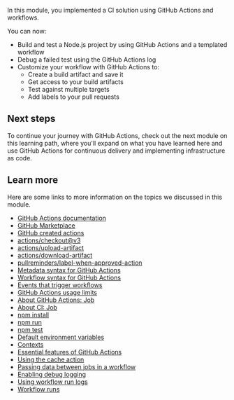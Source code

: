 In this module, you implemented a CI solution using GitHub Actions and workflows. 

You can now:

- Build and test a Node.js project by using GitHub Actions and a templated workflow
- Debug a failed test using the GitHub Actions log
- Customize your workflow with GitHub Actions to:
  - Create a build artifact and save it
  - Get access to your build artifacts
  - Test against multiple targets
  - Add labels to your pull requests

## Next steps

To continue your journey with GitHub Actions, check out the next module on this learning path, where you'll expand on what you have learned here and use GitHub Actions for continuous delivery and implementing infrastructure as code.

## Learn more

Here are some links to more information on the topics we discussed in this module.

- [GitHub Actions documentation](https://help.github.com/actions?azure-portal=true)
- [GitHub Marketplace](https://github.com/marketplace?type=actions&azure-portal=true)
- [GitHub created actions](https://github.com/actions?azure-portal=true)
- [actions/checkout@v3](https://github.com/actions/checkout?azure-portal=true)
- [actions/upload-artifact](https://github.com/actions/upload-artifact?azure-portal=true)
- [actions/download-artifact](https://github.com/actions/download-artifact?azure-portal=true)
- [pullreminders/label-when-approved-action](https://github.com/pullreminders/label-when-approved-action?azure-portal=true)
- [Metadata syntax for GitHub Actions](https://help.github.com/actions/building-actions/metadata-syntax-for-github-actions?azure-portal=true)
- [Workflow syntax for GitHub Actions](https://help.github.com/actions/reference/workflow-syntax-for-github-actions?azure-portal=true)
- [Events that trigger workflows](https://help.github.com/articles/events-that-trigger-workflows?azure-portal=true)
- [GitHub Actions usage limits](https://help.github.com/actions/reference/workflow-syntax-for-github-actions#usage-limits?azure-portal=true)
- [About GitHub Actions: Job](https://help.github.com/articles/about-github-actions#job?azure-portal=true)
- [About CI: Job](https://help.github.com/articles/about-continuous-integration#job?azure-portal=true)
- [npm install](https://docs.npmjs.com/cli/install?azure-portal=true)
- [npm run](https://docs.npmjs.com/cli/run-script?azure-portal=true)
- [npm test](https://docs.npmjs.com/cli/test.html?azure-portal=true)
- [Default environment variables](https://docs.github.com/actions/reference/environment-variables#default-environment-variables)
- [Contexts](https://docs.github.com/actions/reference/context-and-expression-syntax-for-github-actions#contexts)
- [Essential features of GitHub Actions](https://docs.github.com/actions/learn-github-actions/essential-features-of-github-actions)
- [Using the cache action](https://docs.github.com/actions/guides/caching-dependencies-to-speed-up-workflows#using-the-cache-action)
- [Passing data between jobs in a workflow](https://docs.github.com/actions/guides/storing-workflow-data-as-artifacts#passing-data-between-jobs-in-a-workflow)
- [Enabling debug logging](https://docs.github.com/actions/managing-workflow-runs/enabling-debug-logging#enabling-step-debug-logging)
- [Using workflow run logs](https://docs.github.com/actions/managing-workflow-runs/using-workflow-run-logs#searching-logs)
- [Workflow runs](https://docs.github.com/rest/reference/actions#workflow-runs)
